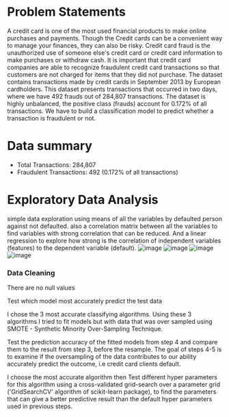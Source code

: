 # Problem Statements
A credit card is one of the most used financial products to make online purchases and payments. Though the Credit cards can be a convenient way to manage your finances, they can also be risky. Credit card fraud is the unauthorized use of someone else's credit card or credit card information to make purchases or withdraw cash.
It is important that credit card companies are able to recognize fraudulent credit card transactions so that customers are not charged for items that they did not purchase. 
The dataset contains transactions made by credit cards in September 2013 by European cardholders. This dataset presents transactions that occurred in two days, where we have 492 frauds out of 284,807 transactions. The dataset is highly unbalanced, the positive class (frauds) account for 0.172% of all transactions.
We have to build a classification model to predict whether a transaction is fraudulent or not.
# Data summary
- Total Transactions: 284,807
- Fraudulent Transactions: 492 (0.172% of all transactions)

# Exploratory Data Analysis
simple data exploration using means of all the variables by defaulted person against not defaulted. also a correlation matrix between all the variables to find variables with strong correlation that can be reduced. And a linear regression to explore how strong is the correlation of independent variables (features) to the dependent variable (default).
![image](https://github.com/Rishitha9/Credit_card_fraud_prediction/assets/56880713/9e429975-bb42-442c-ab40-873272197a07)
![image](https://github.com/Rishitha9/Credit_card_fraud_prediction/assets/56880713/1151b50d-45b9-4e35-8f59-c12e792c5f16)
![image](https://github.com/Rishitha9/Credit_card_fraud_prediction/assets/56880713/7a4627f8-763f-456a-8f08-9ec880be2b7b)
![image](https://github.com/Rishitha9/Credit_card_fraud_prediction/assets/56880713/26c9d30b-2dc7-4c59-87dc-9287547e75b7)


### Data Cleaning
There are no null values

Test which model most accurately predict the test data

I chose the 3 most accurate classifying algorithms. Using these 3 algorithms I tried to fit models but with data that was over sampled using SMOTE - Synthetic Minority Over-Sampling Technique.

Test the prediction accuracy of the fitted models from step 4 and compare them to the result from step 3, before the resample. The goal of steps 4-5 is to examine if the oversampling of the data contributes to our ability accurately predict the outcome, i.e credit card clients default.

I choose the most accurate algorithm then Test different hyper parameters for this algorithm using a cross-validated grid-search over a parameter grid ('GridSearchCV' algorithm of scikit-learn package), to find the parameters that can give a better predictive result than the default hyper parameters used in previous steps.


